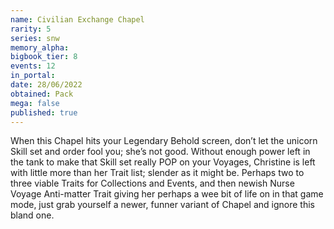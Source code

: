 ```yaml
---
name: Civilian Exchange Chapel
rarity: 5
series: snw
memory_alpha:
bigbook_tier: 8
events: 12
in_portal:
date: 28/06/2022
obtained: Pack
mega: false
published: true
---
```


When this Chapel hits your Legendary Behold screen, don’t let the unicorn Skill set and order fool you; she’s not good. Without enough power left in the tank to make that Skill set really POP on your Voyages, Christine is left with little more than her Trait list; slender as it might be. Perhaps two to three viable Traits for Collections and Events, and then newish Nurse Voyage Anti-matter Trait giving her perhaps a wee bit of life on in that game mode, just grab yourself a newer, funner variant of Chapel and ignore this bland one.
